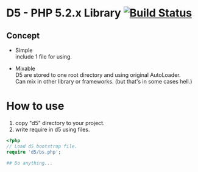 # D5 - PHP 5.2.x Library [![Build Status](https://drone.io/bitbucket.org/4af52202f/d5/status.png)](https://drone.io/bitbucket.org/4af52202f/d5/latest)
## Concept
- Simple  
  include 1 file for using.  

- Mixable  
  D5 are stored to one root directory and using original AutoLoader.  
  Can mix in other library or frameworks. (but that's in some cases hell.)


# How to use
1. copy "d5" directory to your project.
2. write require in d5 using files.
```php
<?php
// Load d5 bootstrap file.
require 'd5/bs.php';

## Do anything...
```
